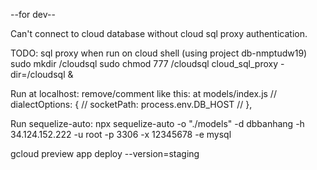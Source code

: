 --for dev--

Can't connect to cloud database without cloud sql proxy authentication.

TODO: sql proxy when run on cloud shell (using project db-nmptudw19)
sudo mkdir /cloudsql
sudo chmod 777 /cloudsql
cloud_sql_proxy -dir=/cloudsql &

Run at localhost:
    remove/comment like this: at models/index.js
    // dialectOptions: {
    //     socketPath: process.env.DB_HOST
    // },

Run sequelize-auto: 
    npx sequelize-auto -o "./models" -d dbbanhang -h 34.124.152.222 -u root -p 3306 -x 12345678 -e mysql

gcloud preview app deploy --version=staging